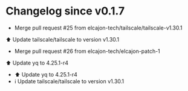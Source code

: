 # Changelog since v0.1.7
- Merge pull request #25 from elcajon-tech/tailscale/tailscale-v1.30.1

⬆️ Update tailscale/tailscale to version v1.30.1 
- Merge pull request #26 from elcajon-tech/elcajon-patch-1

⬆️ Update yq to 4.25.1-r4 
- ⬆️ Update yq to 4.25.1-r4 
- ℹ️ Update tailscale/tailscale to version v1.30.1 
